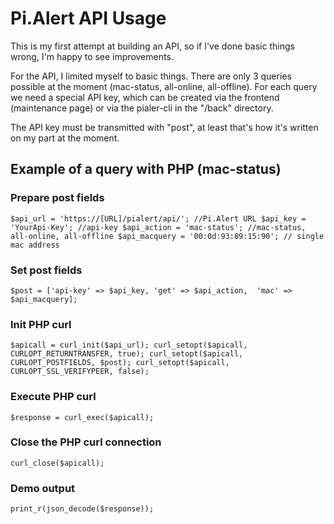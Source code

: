 # Pi.Alert API Usage
<!--- --------------------------------------------------------------------- --->
This is my first attempt at building an API, so if I've done basic things wrong, I'm happy to see improvements.

For the API, I limited myself to basic things. There are only 3 queries possible at the moment (mac-status, all-online, 
all-offline). For each query we need a special API key, which can be created via the frontend (maintenance page) or 
via the pialer-cli in the "/back" directory.

The API key must be transmitted with "post", at least that's how it's written on my part at the moment.

## Example of a query with PHP (mac-status)

### Prepare post fields
`$api_url = 'https://[URL]/pialert/api/'; //Pi.Alert URL
$api_key = 'YourApi-Key'; //api-key
$api_action = 'mac-status'; //mac-status, all-online, all-offline
$api_macquery = '00:0d:93:89:15:90'; // single mac address`

### Set post fields
`$post = ['api-key' => $api_key, 'get' => $api_action,  'mac' => $api_macquery];`

### Init PHP curl
`$apicall = curl_init($api_url);
curl_setopt($apicall, CURLOPT_RETURNTRANSFER, true);
curl_setopt($apicall, CURLOPT_POSTFIELDS, $post);
curl_setopt($apicall, CURLOPT_SSL_VERIFYPEER, false);`

### Execute PHP curl
`$response = curl_exec($apicall);`

### Close the PHP curl connection
`curl_close($apicall);`

### Demo output
`print_r(json_decode($response));`
